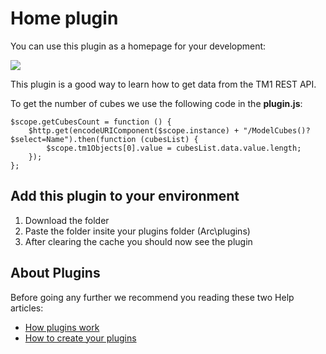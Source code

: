 # Home plugin

You can use this plugin as a homepage for your development:

<img src="https://s3-ap-southeast-2.amazonaws.com/downloads.cubewise.com/web_assets/arc-pulgins/home.png" />

This plugin is a good way to learn how to get data from the TM1 REST API.

To get the number of cubes we use the following code in the **plugin.js**:
```
$scope.getCubesCount = function () {
    $http.get(encodeURIComponent($scope.instance) + "/ModelCubes()?$select=Name").then(function (cubesList) {
        $scope.tm1Objects[0].value = cubesList.data.value.length;
    });
};
``` 

## Add this plugin to your environment
1. Download the folder
2. Paste the folder insite your plugins folder (Arc\plugins)
3. After clearing the cache you should now see the plugin

## About Plugins
Before going any further we recommend you reading these two Help articles:
* [How plugins work](https://code.cubewise.com/arc-docs/how-plugins-work)
* [How to create your plugins](https://code.cubewise.com/arc-docs/how-to-create-your-plugins)
